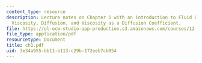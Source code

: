 ```yaml
---
content_type: resource
description: Lecture notes on Chapter 1 with an introduction to Fluid Dynamics, Pressure,
  Viscosity, Diffusion, and Viscosity as a Diffusion Coefficient.
file: https://ol-ocw-studio-app-production.s3.amazonaws.com/courses/12-090-introduction-to-fluid-motions-sediment-transport-and-current-generated-sedimentary-structures-fall-2006/3e34a955bb11b113c29b172eeb7cb054_ch1.pdf
file_type: application/pdf
resourcetype: Document
title: ch1.pdf
uid: 3e34a955-bb11-b113-c29b-172eeb7cb054
---
```

